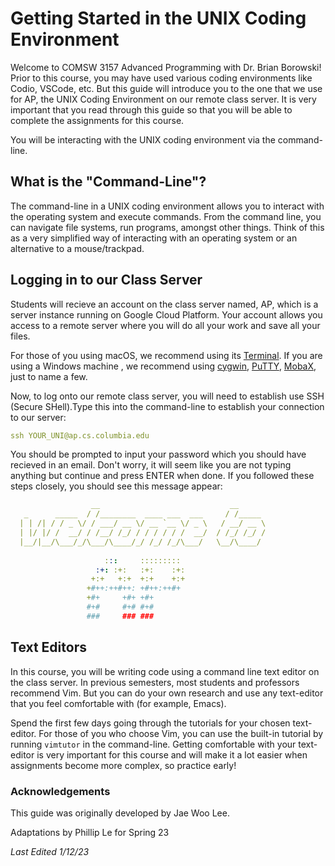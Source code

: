 # Getting Started in the UNIX Coding Environment

Welcome to COMSW 3157 Advanced Programming with Dr. Brian Borowski! Prior to this course, you may have used various coding environments like Codio, VSCode, etc. But this guide will introduce you to the one that we use for AP, the UNIX Coding Environment on our remote class server. It is very important that you read through this guide so that you will be able to complete the assignments for this course. 

You will be interacting with the UNIX coding environment via the command-line. 

## What is the "Command-Line"?
The command-line in a UNIX coding environment allows you to interact with the operating system and execute commands. From the command line, you can navigate file systems, run programs, amongst other things. Think of this as a very simplified way of interacting with an operating system or an alternative to a mouse/trackpad. 

## Logging in to our Class Server 
Students will recieve an account on the class server named, AP, which is a server instance running on Google Cloud Platform. Your account allows you access to a remote server where you will do all your work and save all your files. 

For those of you using macOS, we recommend using its [Terminal](https://support.apple.com/guide/terminal/welcome/mac). If you are using a Windows machine , we recommend using [cygwin](https://www.cygwin.com/), [PuTTY](https://www.putty.org/), [MobaX](https://mobaxterm.mobatek.net/), just to name a few. 

Now, to log onto our remote class server, you will need to establish use SSH (Secure SHell).Type this into the command-line to establish your connection to our server: 

```yaml
ssh YOUR_UNI@ap.cs.columbia.edu
```
You should be prompted to input your password which you should have recieved in an email. Don't worry, it will seem like you are not typing anything but continue and press ENTER when done. If you followed these steps closely, you should see this message appear: 
```yaml
                  __                             __      
   _      _____  / /________  ____ ___  ___     / /_____ 
  | | /| / / _ \/ / ___/ __ \/ __ `__ \/ _ \   / __/ __ \
  | |/ |/ /  __/ / /__/ /_/ / / / / / /  __/  / /_/ /_/ /
  |__/|__/\___/_/\___/\____/_/ /_/ /_/\___/   \__/\____/ 
                                                       
                     :::     :::::::::  
                   :+: :+:   :+:    :+: 
                  +:+   +:+  +:+    +:+ 
                 +#++:++#++: +#++:++#+  
                 +#+     +#+ +#+        
                 #+#     #+# #+#        
                 ###     ### ###        

```

## Text Editors
In this course, you will be writing code using a command line text editor on the class server. In previous semesters, most students and professors recommend Vim. But you can do your own research and use any text-editor that you feel comfortable with (for example, Emacs). 

Spend the first few days going through the tutorials for your chosen text-editor. For those of you who choose Vim, you can use the built-in tutorial by running `vimtutor` in the command-line. Getting comfortable with your text-editor is very important for this course and will make it a lot easier when assignments become more complex, so practice early! 


### Acknowledgements 
This guide was originally developed by Jae Woo Lee. 

Adaptations by Phillip Le for Spring 23

_Last Edited 1/12/23_

